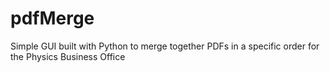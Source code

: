 # pdfMerge
Simple GUI built with Python to merge together PDFs in a specific order for the Physics Business Office
